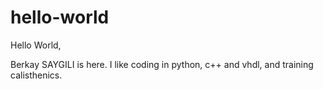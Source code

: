 # hello-world

Hello World,

Berkay SAYGILI is here. I like coding in python, c++ and vhdl, and training calisthenics.
